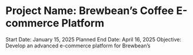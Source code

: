 # Project Name: Brewbean’s Coffee E-commerce Platform

Start Date: January 15, 2025
Planned End Date: April 16, 2025
Objective: Develop an advanced e-commerce platform for Brewbean’s
